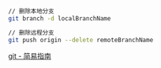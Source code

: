 ``` bash
// 删除本地分支
git branch -d localBranchName

// 删除远程分支
git push origin --delete remoteBranchName
```  
[git - 简易指南](<https://www.bootcss.com/p/git-guide/>) 

